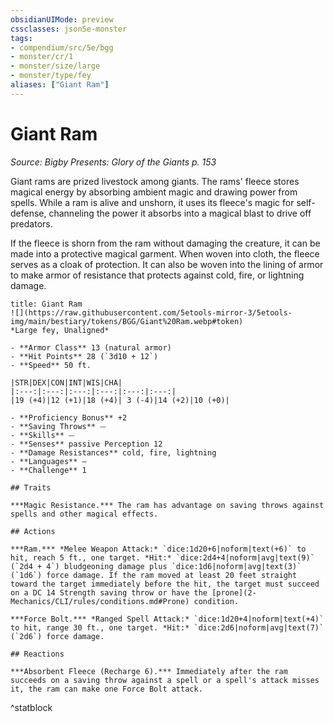 ```yaml
---
obsidianUIMode: preview
cssclasses: json5e-monster
tags:
- compendium/src/5e/bgg
- monster/cr/1
- monster/size/large
- monster/type/fey
aliases: ["Giant Ram"]
---
```

# Giant Ram
*Source: Bigby Presents: Glory of the Giants p. 153*  

Giant rams are prized livestock among giants. The rams' fleece stores magical energy by absorbing ambient magic and drawing power from spells. While a ram is alive and unshorn, it uses its fleece's magic for self-defense, channeling the power it absorbs into a magical blast to drive off predators.

If the fleece is shorn from the ram without damaging the creature, it can be made into a protective magical garment. When woven into cloth, the fleece serves as a cloak of protection. It can also be woven into the lining of armor to make armor of resistance that protects against cold, fire, or lightning damage.

```ad-statblock
title: Giant Ram
![](https://raw.githubusercontent.com/5etools-mirror-3/5etools-img/main/bestiary/tokens/BGG/Giant%20Ram.webp#token)
*Large fey, Unaligned*

- **Armor Class** 13 (natural armor)
- **Hit Points** 28 (`3d10 + 12`)
- **Speed** 50 ft.

|STR|DEX|CON|INT|WIS|CHA|
|:---:|:---:|:---:|:---:|:---:|:---:|
|19 (+4)|12 (+1)|18 (+4)| 3 (-4)|14 (+2)|10 (+0)|

- **Proficiency Bonus** +2
- **Saving Throws** ⏤
- **Skills** ⏤
- **Senses** passive Perception 12
- **Damage Resistances** cold, fire, lightning
- **Languages** —
- **Challenge** 1

## Traits

***Magic Resistance.*** The ram has advantage on saving throws against spells and other magical effects.

## Actions

***Ram.*** *Melee Weapon Attack:* `dice:1d20+6|noform|text(+6)` to hit, reach 5 ft., one target. *Hit:* `dice:2d4+4|noform|avg|text(9)` (`2d4 + 4`) bludgeoning damage plus `dice:1d6|noform|avg|text(3)` (`1d6`) force damage. If the ram moved at least 20 feet straight toward the target immediately before the hit, the target must succeed on a DC 14 Strength saving throw or have the [prone](2-Mechanics/CLI/rules/conditions.md#Prone) condition.

***Force Bolt.*** *Ranged Spell Attack:* `dice:1d20+4|noform|text(+4)` to hit, range 30 ft., one target. *Hit:* `dice:2d6|noform|avg|text(7)` (`2d6`) force damage.

## Reactions

***Absorbent Fleece (Recharge 6).*** Immediately after the ram succeeds on a saving throw against a spell or a spell's attack misses it, the ram can make one Force Bolt attack.
```
^statblock
